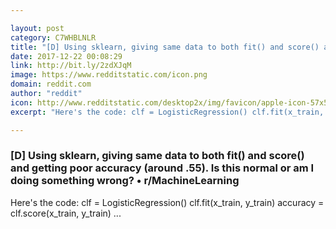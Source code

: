 ```yaml
---

layout: post
category: C7WHBLNLR
title: "[D] Using sklearn, giving same data to both fit() and score() and getting poor accuracy (around .55). Is this normal or am I doing something wrong? • r/MachineLearning"
date: 2017-12-22 00:08:29
link: http://bit.ly/2zdXJqM
image: https://www.redditstatic.com/icon.png
domain: reddit.com
author: "reddit"
icon: http://www.redditstatic.com/desktop2x/img/favicon/apple-icon-57x57.png
excerpt: "Here's the code: clf = LogisticRegression() clf.fit(x_train, y_train) accuracy = clf.score(x_train, y_train) ..."

---
```


### [D] Using sklearn, giving same data to both fit() and score() and getting poor accuracy (around .55). Is this normal or am I doing something wrong? • r/MachineLearning

Here's the code: clf = LogisticRegression() clf.fit(x_train, y_train) accuracy = clf.score(x_train, y_train) ...